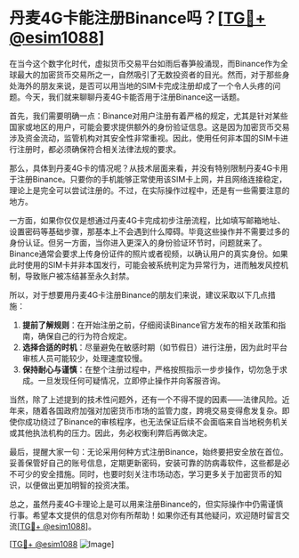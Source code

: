 # 丹麦4G卡能注册Binance吗？[[TG💪+ @esim1088](https://t.me/s/esim1088)]

在当今这个数字化时代，虚拟货币交易平台如雨后春笋般涌现，而Binance作为全球最大的加密货币交易所之一，自然吸引了无数投资者的目光。然而，对于那些身处海外的朋友来说，是否可以用当地的SIM卡完成注册却成了一个令人头疼的问题。今天，我们就来聊聊丹麦4G卡能否用于注册Binance这一话题。

首先，我们需要明确一点：Binance对用户注册有着严格的规定，尤其是针对某些国家或地区的用户，可能会要求提供额外的身份验证信息。这是因为加密货币交易涉及资金流动，监管机构对其安全性非常重视。因此，使用任何非本国的SIM卡进行注册时，都必须确保符合相关法律法规的要求。

那么，具体到丹麦4G卡的情况呢？从技术层面来看，并没有特别限制丹麦4G卡用于注册Binance。只要你的手机能够正常使用该SIM卡上网，并且网络连接稳定，理论上是完全可以尝试注册的。不过，在实际操作过程中，还是有一些需要注意的地方。

一方面，如果你仅仅是想通过丹麦4G卡完成初步注册流程，比如填写邮箱地址、设置密码等基础步骤，那基本上不会遇到什么障碍。毕竟这些操作并不需要过多的身份认证。但另一方面，当你进入更深入的身份验证环节时，问题就来了。Binance通常会要求上传身份证件的照片或者视频，以确认用户的真实身份。如果此时使用的SIM卡并非本国发行，可能会被系统判定为异常行为，进而触发风控机制，导致账户被冻结甚至永久封禁。

所以，对于想要用丹麦4G卡注册Binance的朋友们来说，建议采取以下几点措施：

1. **提前了解规则**：在开始注册之前，仔细阅读Binance官方发布的相关政策和指南，确保自己的行为符合规定。
2. **选择合适的时机**：尽量避免在敏感时期（如节假日）进行注册，因为此时平台审核人员可能较少，处理速度较慢。
3. **保持耐心与谨慎**：在整个注册过程中，严格按照指示一步步操作，切勿急于求成。一旦发现任何可疑情况，立即停止操作并向客服咨询。

当然，除了上述提到的技术性问题外，还有一个不得不提的因素——法律风险。近年来，随着各国政府加强对加密货币市场的监管力度，跨境交易变得愈发复杂。即使你成功绕过了Binance的审核程序，也无法保证后续不会面临来自当地税务机关或其他执法机构的压力。因此，务必权衡利弊后再做决定。

最后，提醒大家一句：无论采用何种方式注册Binance，始终要把安全放在首位。妥善保管好自己的账号信息，定期更新密码，安装可靠的防病毒软件，这些都是必不可少的安全措施。同时，也要时刻关注市场动态，学习更多关于加密货币的知识，以便做出更加明智的投资决策。

总之，虽然丹麦4G卡理论上是可以用来注册Binance的，但实际操作中仍需谨慎行事。希望本文提供的信息对你有所帮助！如果你还有其他疑问，欢迎随时留言交流[[TG💪+ @esim1088](https://t.me/s/esim1088)]。

[[TG💪+ @esim1088](https://t.me/s/esim1088) ![Image](https://i.postimg.cc/4NQfJmqS/Snipaste-2025-05-13-00-14-12.png)]
